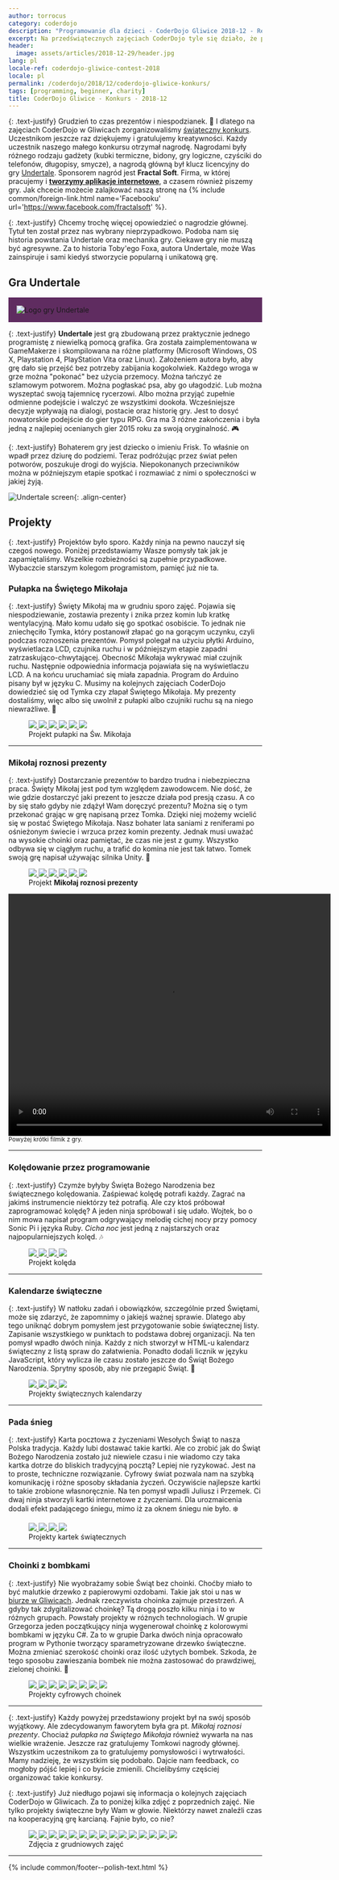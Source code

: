 ```yaml
---
author: torrocus
category: coderdojo
description: "Programowanie dla dzieci - CoderDojo Gliwice 2018-12 - Relacja z konkursu"
excerpt: Na przedświątecznych zajęciach CoderDojo tyle się działo, że postanowiliśmy o tym napisać. Szczególnie wart uwagi był konkurs z nagrodami. Więcej w artykule.
header:
  image: assets/articles/2018-12-29/header.jpg
lang: pl
locale-ref: coderdojo-gliwice-contest-2018
locale: pl
permalink: /coderdojo/2018/12/coderdojo-gliwice-konkurs/
tags: [programming, beginner, charity]
title: CoderDojo Gliwice - Konkurs - 2018-12
---
```


{: .text-justify}
Grudzień to czas prezentów i niespodzianek.
💝
I dlatego na zajęciach CoderDojo w Gliwicach zorganizowaliśmy [świąteczny konkurs]({{site.url}}/coderdojo/2018/12/coderdojo-gliwice/#konkurs).
Uczestnikom jeszcze raz dziękujemy i gratulujemy kreatywności.
Każdy uczestnik naszego małego konkursu otrzymał nagrodę.
Nagrodami były różnego rodzaju gadżety (kubki termiczne, bidony, gry logiczne, czyściki do telefonów, długopisy, smycze), a nagrodą główną był klucz licencyjny do gry <a href='https://undertale.com/' rel='nofollow noopener' target='_blank'>Undertale</a>.
Sponsorem nagród jest **Fractal Soft**.
Firma, w której pracujemy i <a href='https://fractalsoft.org/pl' target='_blank' title='Aplikacje internetowe w Ruby on Rails'>**tworzymy aplikacje internetowe**</a>, a czasem również piszemy gry.
Jak chcecie możecie zalajkować naszą stronę na {% include common/foreign-link.html name='Facebooku' url='https://www.facebook.com/fractalsoft' %}.

{: .text-justify}
Chcemy trochę więcej opowiedzieć o nagrodzie głównej.
Tytuł ten został przez nas wybrany nieprzypadkowo.
Podoba nam się historia powstania Undertale oraz mechanika gry.
Ciekawe gry nie muszą być agresywne.
Za to historia Toby'ego Foxa, autora Undertale, może Was zainspiruje i sami kiedyś stworzycie popularną i unikatową grę.


## Gra Undertale

<div style='background-color: #5f2c60; margin-bottom: 1em; padding: 16px'>
  <img src='/assets/articles/2018-12-29/game-undertale.png' alt='Logo gry Undertale' class='align-center'>
</div>

{: .text-justify}
**Undertale** jest grą zbudowaną przez praktycznie jednego programistę z niewielką pomocą grafika.
Gra została zaimplementowana w GameMakerze i skompilowana na różne platformy (Microsoft Windows, OS X, Playstation 4, PlayStation Vita oraz Linux).
Założeniem autora było, aby grę dało się przejść bez potrzeby zabijania kogokolwiek.
Każdego wroga w grze można "pokonać" bez użycia przemocy.
Można tańczyć ze szlamowym potworem.
Można pogłaskać psa, aby go ułagodzić.
Lub można wyszeptać swoją tajemnicę rycerzowi.
Albo można przyjąć zupełnie odmienne podejście i walczyć ze wszystkimi dookoła.
Wcześniejsze decyzje wpływają na dialogi, postacie oraz historię gry.
Jest to dosyć nowatorskie podejście do gier typu RPG.
Gra ma 3 różne zakończenia i była jedną z najlepiej ocenianych gier 2015 roku za swoją oryginalność.
🎮

{: .text-justify}
Bohaterem gry jest dziecko o imieniu Frisk.
To właśnie on wpadł przez dziurę do podziemi.
Teraz podróżując przez świat pełen potworów, poszukuje drogi do wyjścia.
Niepokonanych przeciwników można w późniejszym etapie spotkać i rozmawiać z nimi o społeczności w jakiej żyją.

![Undertale screen]({{site.url}}/assets/articles/2018-12-29/game-undertale-screen.png){: .align-center}


## Projekty

{: .text-justify}
Projektów było sporo.
Każdy ninja na pewno nauczył się czegoś nowego.
Poniżej przedstawiamy Wasze pomysły tak jak je zapamiętaliśmy.
Wszelkie rozbieżności są zupełnie przypadkowe.
Wybaczcie starszym kolegom programistom, pamięć już nie ta.


### Pułapka na Świętego Mikołaja

{: .text-justify}
Święty Mikołaj ma w grudniu sporo zajęć.
Pojawia się niespodziewanie, zostawia prezenty i znika przez komin lub kratkę wentylacyjną.
Mało komu udało się go spotkać osobiście.
To jednak nie zniechęciło Tymka, który postanowił złapać go na gorącym uczynku, czyli podczas roznoszenia prezentów.
Pomysł polegał na użyciu płytki Arduino, wyświetlacza LCD, czujnika ruchu i w późniejszym etapie zapadni zatrzaskująco-chwytającej.
Obecność Mikołaja wykrywać miał czujnik ruchu.
Następnie odpowiednia informacja pojawiała się na wyświetlaczu LCD.
A na końcu uruchamiać się miała zapadnia.
Program do Arduino pisany był w języku C.
Musimy na kolejnych zajęciach CoderDojo dowiedzieć się od Tymka czy złapał Świętego Mikołaja.
My prezenty dostaliśmy, więc albo się uwolnił z pułapki albo czujniki ruchu są na niego niewrażliwe.
🔔

<figure class='half'>
  <a href='/assets/gallery/2018-12-29/trap-for-santa-claus/01.jpg'>
    <img src='/assets/gallery/2018-12-29/trap-for-santa-claus/thumbs/01.jpg'>
  </a>
  <a href='/assets/gallery/2018-12-29/trap-for-santa-claus/02.jpg'>
    <img src='/assets/gallery/2018-12-29/trap-for-santa-claus/thumbs/02.jpg'>
  </a>
  <a href='/assets/gallery/2018-12-29/trap-for-santa-claus/03.jpg'>
    <img src='/assets/gallery/2018-12-29/trap-for-santa-claus/thumbs/03.jpg'>
  </a>
  <a href='/assets/gallery/2018-12-29/trap-for-santa-claus/04.jpg'>
    <img src='/assets/gallery/2018-12-29/trap-for-santa-claus/thumbs/04.jpg'>
  </a>
  <a href='/assets/gallery/2018-12-29/trap-for-santa-claus/05.jpg'>
    <img src='/assets/gallery/2018-12-29/trap-for-santa-claus/thumbs/05.jpg'>
  </a>
  <a href='/assets/gallery/2018-12-29/trap-for-santa-claus/06.jpg'>
    <img src='/assets/gallery/2018-12-29/trap-for-santa-claus/thumbs/06.jpg'>
  </a>
  <figcaption>Projekt pułapki na Św. Mikołaja</figcaption>
</figure>

----

### Mikołaj roznosi prezenty

{: .text-justify}
Dostarczanie prezentów to bardzo trudna i niebezpieczna praca.
Święty Mikołaj jest pod tym względem zawodowcem.
Nie dość, że wie gdzie dostarczyć jaki prezent to jeszcze działa pod presją czasu.
A co by się stało gdyby nie zdążył Wam doręczyć prezentu?
Można się o tym przekonać grając w grę napisaną przez Tomka.
Dzięki niej możemy wcielić się w postać Świętego Mikołaja.
Nasz bohater lata saniami z reniferami po ośnieżonym świecie i wrzuca przez komin prezenty.
Jednak musi uważać na wysokie choinki oraz pamiętać, że czas nie jest z gumy.
Wszystko odbywa się w ciągłym ruchu, a trafić do komina nie jest tak łatwo.
Tomek swoją grę napisał używając silnika Unity.
🎁

<figure class='half'>
  <a href='/assets/gallery/2018-12-29/game-of-santa-claus/01.jpg'>
    <img src='/assets/gallery/2018-12-29/game-of-santa-claus/thumbs/01.jpg'>
  </a>
  <a href='/assets/gallery/2018-12-29/game-of-santa-claus/02.jpg'>
    <img src='/assets/gallery/2018-12-29/game-of-santa-claus/thumbs/02.jpg'>
  </a>
  <a href='/assets/gallery/2018-12-29/game-of-santa-claus/03-screenshot-gry.jpg'>
    <img src='/assets/gallery/2018-12-29/game-of-santa-claus/thumbs/03-screenshot-gry.jpg'>
  </a>
  <a href='/assets/gallery/2018-12-29/game-of-santa-claus/04.jpg'>
    <img src='/assets/gallery/2018-12-29/game-of-santa-claus/thumbs/04.jpg'>
  </a>
  <a href='/assets/gallery/2018-12-29/game-of-santa-claus/05.jpg'>
    <img src='/assets/gallery/2018-12-29/game-of-santa-claus/thumbs/05.jpg'>
  </a>
  <a href='/assets/gallery/2018-12-29/game-of-santa-claus/06.jpg'>
    <img src='/assets/gallery/2018-12-29/game-of-santa-claus/thumbs/06.jpg'>
  </a>
  <figcaption>Projekt <strong>Mikołaj roznosi prezenty</strong></figcaption>
</figure>

<video width='640' height='480' controls controlsList='nodownload'>
  <source src='{{site.url}}/assets/gallery/2018-12-29/game-of-santa-claus/prezenty-przez-komin.webm' type='video/webm'>
</video>
<small>Powyżej krótki filmik z gry.</small>

----

### Kolędowanie przez programowanie

{: .text-justify}
Czymże byłyby Święta Bożego Narodzenia bez świątecznego kolędowania.
Zaśpiewać kolędę potrafi każdy.
Zagrać na jakimś instrumencie niektórzy też potrafią.
Ale czy ktoś próbował zaprogramować kolędę?
A jeden ninja spróbował i się udało.
Wojtek, bo o nim mowa napisał program odgrywający melodię cichej nocy przy pomocy Sonic Pi i języka Ruby.
_Cicha noc_ jest jedną z najstarszych oraz najpopularniejszych kolęd.
🎶

<figure class='half'>
  <a href='/assets/gallery/2018-12-29/christmas-carol/01.jpg'>
    <img src='/assets/gallery/2018-12-29/christmas-carol/thumbs/01.jpg'>
  </a>
  <a href='/assets/gallery/2018-12-29/christmas-carol/02.jpg'>
    <img src='/assets/gallery/2018-12-29/christmas-carol/thumbs/02.jpg'>
  </a>
  <a href='/assets/gallery/2018-12-29/christmas-carol/03.jpg'>
    <img src='/assets/gallery/2018-12-29/christmas-carol/thumbs/03.jpg'>
  </a>
  <a href='/assets/gallery/2018-12-29/christmas-carol/04.jpg'>
    <img src='/assets/gallery/2018-12-29/christmas-carol/thumbs/04.jpg'>
  </a>
  <figcaption>Projekt kolęda</figcaption>
</figure>

----

### Kalendarze świąteczne

{: .text-justify}
W natłoku zadań i obowiązków, szczególnie przed Świętami, może się zdarzyć, że zapomnimy o jakiejś ważnej sprawie.
Dlatego aby tego uniknąć dobrym pomysłem jest przygotowanie sobie świątecznej listy.
Zapisanie wszystkiego w punktach to podstawa dobrej organizacji.
Na ten pomysł wpadło dwóch ninja.
Każdy z nich stworzył w HTML-u kalendarz świąteczny z listą spraw do załatwienia.
Ponadto dodali licznik w języku JavaScript, który wylicza ile czasu zostało jeszcze do Świąt Bożego Narodzenia.
Sprytny sposób, aby nie przegapić Świąt.
📅

<figure class='half'>
  <a href='/assets/gallery/2018-12-29/christmas-calendars/01.jpg'>
    <img src='/assets/gallery/2018-12-29/christmas-calendars/thumbs/01.jpg'>
  </a>
  <a href='/assets/gallery/2018-12-29/christmas-calendars/02.jpg'>
    <img src='/assets/gallery/2018-12-29/christmas-calendars/thumbs/02.jpg'>
  </a>
  <a href='/assets/gallery/2018-12-29/christmas-calendars/03.jpg'>
    <img src='/assets/gallery/2018-12-29/christmas-calendars/thumbs/03.jpg'>
  </a>
  <a href='/assets/gallery/2018-12-29/christmas-calendars/04.jpg'>
    <img src='/assets/gallery/2018-12-29/christmas-calendars/thumbs/04.jpg'>
  </a>
  <figcaption>Projekty świątecznych kalendarzy</figcaption>
</figure>

----

### Pada śnieg

{: .text-justify}
Karta pocztowa z życzeniami Wesołych Świąt to nasza Polska tradycja.
Każdy lubi dostawać takie kartki.
Ale co zrobić jak do Świąt Bożego Narodzenia zostało już niewiele czasu i nie wiadomo czy taka kartka dotrze do bliskich tradycyjną pocztą?
Lepiej nie ryzykować.
Jest na to proste, techniczne rozwiązanie.
Cyfrowy świat pozwala nam na szybką komunikację i różne sposoby składania życzeń.
Oczywiście najlepsze kartki to takie zrobione własnoręcznie.
Na ten pomysł wpadli Juliusz i Przemek.
Ci dwaj ninja stworzyli kartki internetowe z życzeniami.
Dla urozmaicenia dodali efekt padającego śniegu, mimo iż za oknem śniegu nie było.
❄️

<figure class='half'>
  <a href='/assets/gallery/2018-12-29/christmas-cards/01.jpg'>
    <img src='/assets/gallery/2018-12-29/christmas-cards/thumbs/01.jpg'>
  </a>
  <a href='/assets/gallery/2018-12-29/christmas-cards/02.jpg'>
    <img src='/assets/gallery/2018-12-29/christmas-cards/thumbs/02.jpg'>
  </a>
  <a href='/assets/gallery/2018-12-29/christmas-cards/03.jpg'>
    <img src='/assets/gallery/2018-12-29/christmas-cards/thumbs/03.jpg'>
  </a>
  <a href='/assets/gallery/2018-12-29/christmas-cards/04.jpg'>
    <img src='/assets/gallery/2018-12-29/christmas-cards/thumbs/04.jpg'>
  </a>
  <figcaption>Projekty kartek świątecznych</figcaption>
</figure>

----

### Choinki z bombkami

{: .text-justify}
Nie wyobrażamy sobie Świąt bez choinki.
Choćby miało to być malutkie drzewko z papierowymi ozdobami.
Takie jak stoi u nas w [biurze w Gliwicach]({{site.url}}/news/2018/12/merry-christmas/).
Jednak rzeczywista choinka zajmuje przestrzeń.
A gdyby tak zdygitalizować choinkę?
Tą drogą poszło kilku ninja i to w różnych grupach.
Powstały projekty w różnych technologiach.
W grupie Grzegorza jeden początkujący ninja wygenerował choinkę z kolorowymi bombkami w języku C#.
Za to w grupie Darka dwóch ninja opracowało program w Pythonie tworzący sparametryzowane drzewko świąteczne.
Można zmieniać szerokość choinki oraz ilość użytych bombek.
Szkoda, że tego sposobu zawieszania bombek nie można zastosować do prawdziwej, zielonej choinki.
🎄

<figure class='half'>
  <a href='/assets/gallery/2018-12-29/christmas-trees/01.jpg'>
    <img src='/assets/gallery/2018-12-29/christmas-trees/thumbs/01.jpg'>
  </a>
  <a href='/assets/gallery/2018-12-29/christmas-trees/02.jpg'>
    <img src='/assets/gallery/2018-12-29/christmas-trees/thumbs/02.jpg'>
  </a>
  <a href='/assets/gallery/2018-12-29/christmas-trees/03.jpg'>
    <img src='/assets/gallery/2018-12-29/christmas-trees/thumbs/03.jpg'>
  </a>
  <a href='/assets/gallery/2018-12-29/christmas-trees/04.jpg'>
    <img src='/assets/gallery/2018-12-29/christmas-trees/thumbs/04.jpg'>
  </a>
  <a href='/assets/gallery/2018-12-29/christmas-trees/05.jpg'>
    <img src='/assets/gallery/2018-12-29/christmas-trees/thumbs/05.jpg'>
  </a>
  <a href='/assets/gallery/2018-12-29/christmas-trees/06.jpg'>
    <img src='/assets/gallery/2018-12-29/christmas-trees/thumbs/06.jpg'>
  </a>
  <a href='/assets/gallery/2018-12-29/christmas-trees/07.jpg'>
    <img src='/assets/gallery/2018-12-29/christmas-trees/thumbs/07.jpg'>
  </a>
  <a href='/assets/gallery/2018-12-29/christmas-trees/08.jpg'>
    <img src='/assets/gallery/2018-12-29/christmas-trees/thumbs/08.jpg'>
  </a>
  <figcaption>Projekty cyfrowych choinek</figcaption>
</figure>


----

{: .text-justify}
Każdy powyżej przedstawiony projekt był na swój sposób wyjątkowy.
Ale zdecydowanym faworytem była gra pt. _Mikołaj roznosi prezenty_.
Chociaż _pułapka na Świętego Mikołaja_ również wywarła na nas wielkie wrażenie.
Jeszcze raz gratulujemy Tomkowi nagrody głównej.
Wszystkim uczestnikom za to gratulujemy pomysłowości i wytrwałości.
Mamy nadzieję, że wszystkim się podobało.
Dajcie nam feedback, co mogłoby pójść lepiej i co byście zmienili.
Chcielibyśmy częściej organizować takie konkursy.

{: .text-justify}
Już niedługo pojawi się informacja o kolejnych zajęciach CoderDojo w Gliwicach.
Za to poniżej kilka zdjęć z poprzednich zajęć.
Nie tylko projekty świąteczne były Wam w głowie.
Niektórzy nawet znaleźli czas na kooperacyjną grę karcianą.
Fajnie było, co nie?

<figure class='third'>
  <a href='/assets/gallery/2018-12-29/rest/01.jpg'>
    <img src='/assets/gallery/2018-12-29/rest/thumbs/01.jpg'>
  </a>
  <a href='/assets/gallery/2018-12-29/rest/02.jpg'>
    <img src='/assets/gallery/2018-12-29/rest/thumbs/02.jpg'>
  </a>
  <a href='/assets/gallery/2018-12-29/rest/03.jpg'>
    <img src='/assets/gallery/2018-12-29/rest/thumbs/03.jpg'>
  </a>
  <a href='/assets/gallery/2018-12-29/rest/04.jpg'>
    <img src='/assets/gallery/2018-12-29/rest/thumbs/04.jpg'>
  </a>
  <a href='/assets/gallery/2018-12-29/rest/05.jpg'>
    <img src='/assets/gallery/2018-12-29/rest/thumbs/05.jpg'>
  </a>
  <a href='/assets/gallery/2018-12-29/rest/06.jpg'>
    <img src='/assets/gallery/2018-12-29/rest/thumbs/06.jpg'>
  </a>
  <a href='/assets/gallery/2018-12-29/rest/07.jpg'>
    <img src='/assets/gallery/2018-12-29/rest/thumbs/07.jpg'>
  </a>
  <a href='/assets/gallery/2018-12-29/rest/08.jpg'>
    <img src='/assets/gallery/2018-12-29/rest/thumbs/08.jpg'>
  </a>
  <a href='/assets/gallery/2018-12-29/rest/09.jpg'>
    <img src='/assets/gallery/2018-12-29/rest/thumbs/09.jpg'>
  </a>
  <a href='/assets/gallery/2018-12-29/rest/10.jpg'>
    <img src='/assets/gallery/2018-12-29/rest/thumbs/10.jpg'>
  </a>
  <a href='/assets/gallery/2018-12-29/rest/11.jpg'>
    <img src='/assets/gallery/2018-12-29/rest/thumbs/11.jpg'>
  </a>
  <a href='/assets/gallery/2018-12-29/rest/12.jpg'>
    <img src='/assets/gallery/2018-12-29/rest/thumbs/12.jpg'>
  </a>
  <a href='/assets/gallery/2018-12-29/rest/13.jpg'>
    <img src='/assets/gallery/2018-12-29/rest/thumbs/13.jpg'>
  </a>
  <a href='/assets/gallery/2018-12-29/rest/14.jpg'>
    <img src='/assets/gallery/2018-12-29/rest/thumbs/14.jpg'>
  </a>
  <a href='/assets/gallery/2018-12-29/rest/15.jpg'>
    <img src='/assets/gallery/2018-12-29/rest/thumbs/15.jpg'>
  </a>
  <figcaption>
    Zdjęcia z grudniowych zajęć
  </figcaption>
</figure>

----
{% include common/footer--polish-text.html %}
